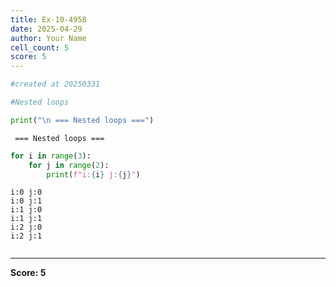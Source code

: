 ```yaml
---
title: Ex-10-4958
date: 2025-04-29
author: Your Name
cell_count: 5
score: 5
---
```


```python
#created at 20250331
```


```python
#Nested loops
```


```python
print("\n === Nested loops ===")
```

    
     === Nested loops ===



```python
for i in range(3):
    for j in range(2):
        print(f"i:{i} j:{j}")
```

    i:0 j:0
    i:0 j:1
    i:1 j:0
    i:1 j:1
    i:2 j:0
    i:2 j:1



```python

```


---
**Score: 5**